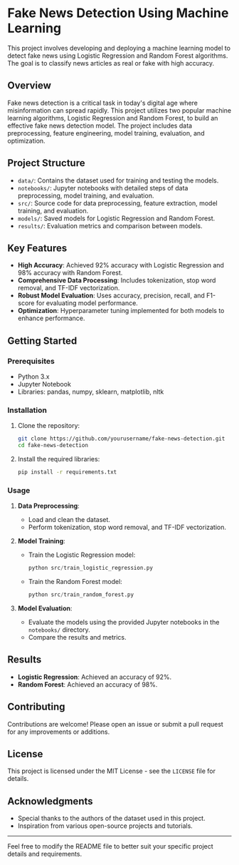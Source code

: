 # Fake News Detection Using Machine Learning

This project involves developing and deploying a machine learning model to detect fake news using Logistic Regression and Random Forest algorithms. The goal is to classify news articles as real or fake with high accuracy.

## Overview

Fake news detection is a critical task in today's digital age where misinformation can spread rapidly. This project utilizes two popular machine learning algorithms, Logistic Regression and Random Forest, to build an effective fake news detection model. The project includes data preprocessing, feature engineering, model training, evaluation, and optimization.

## Project Structure

- `data/`: Contains the dataset used for training and testing the models.
- `notebooks/`: Jupyter notebooks with detailed steps of data preprocessing, model training, and evaluation.
- `src/`: Source code for data preprocessing, feature extraction, model training, and evaluation.
- `models/`: Saved models for Logistic Regression and Random Forest.
- `results/`: Evaluation metrics and comparison between models.

## Key Features

- **High Accuracy**: Achieved 92% accuracy with Logistic Regression and 98% accuracy with Random Forest.
- **Comprehensive Data Processing**: Includes tokenization, stop word removal, and TF-IDF vectorization.
- **Robust Model Evaluation**: Uses accuracy, precision, recall, and F1-score for evaluating model performance.
- **Optimization**: Hyperparameter tuning implemented for both models to enhance performance.

## Getting Started

### Prerequisites

- Python 3.x
- Jupyter Notebook
- Libraries: pandas, numpy, sklearn, matplotlib, nltk

### Installation

1. Clone the repository:
   ```bash
   git clone https://github.com/yourusername/fake-news-detection.git
   cd fake-news-detection
   ```

2. Install the required libraries:
   ```bash
   pip install -r requirements.txt
   ```

### Usage

1. **Data Preprocessing**:
   - Load and clean the dataset.
   - Perform tokenization, stop word removal, and TF-IDF vectorization.

2. **Model Training**:
   - Train the Logistic Regression model:
     ```python
     python src/train_logistic_regression.py
     ```
   - Train the Random Forest model:
     ```python
     python src/train_random_forest.py
     ```

3. **Model Evaluation**:
   - Evaluate the models using the provided Jupyter notebooks in the `notebooks/` directory.
   - Compare the results and metrics.

## Results

- **Logistic Regression**: Achieved an accuracy of 92%.
- **Random Forest**: Achieved an accuracy of 98%.

## Contributing

Contributions are welcome! Please open an issue or submit a pull request for any improvements or additions.

## License

This project is licensed under the MIT License - see the `LICENSE` file for details.

## Acknowledgments

- Special thanks to the authors of the dataset used in this project.
- Inspiration from various open-source projects and tutorials.

---

Feel free to modify the README file to better suit your specific project details and requirements.
